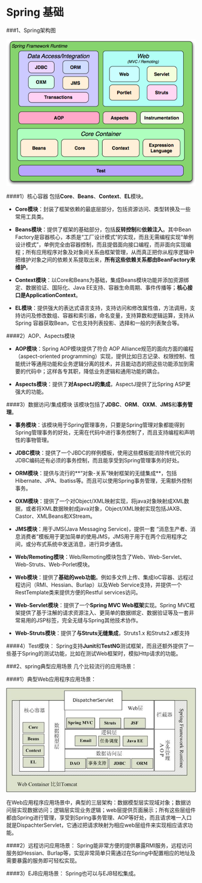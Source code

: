 Spring 基础
==================

###1、Spring架构图

![Alt text](../99_Image/spring.png)

####1）核心容器
包括**Core**、**Beans**、**Context**、**EL**模块。

- **Core模块**：封装了框架依赖的最底层部分，包括资源访问、类型转换及一些常用工具类。

- **Beans模块**：提供了框架的基础部分，包括**反转控制**和**依赖注入**。其中Bean Factory是容器核心，本质是“工厂设计模式”的实现，而且无需编程实现“单例设计模式”，单例完全由容器控制，而且提倡面向接口编程，而非面向实现编程；所有应用程序对象及对象间关系由框架管理，从而真正把你从程序逻辑中把维护对象之间的依赖关系提取出来，**所有这些依赖关系都由BeanFactory来维护**。

- **Context模块**：以Core和Beans为基础，集成Beans模块功能并添加资源绑定、数据验证、国际化、Java EE支持、容器生命周期、事件传播等；**核心接口是ApplicationContext**。

- **EL模块**：提供强大的表达式语言支持，支持访问和修改属性值，方法调用，支持访问及修改数组、容器和索引器，命名变量，支持算数和逻辑运算，支持从Spring 容器获取Bean，它也支持列表投影、选择和一般的列表聚合等。
 
####2）AOP、Aspects模块
- **AOP模块**：Spring AOP模块提供了符合 AOP Alliance规范的面向方面的编程（aspect-oriented programming）实现，提供比如日志记录、权限控制、性能统计等通用功能和业务逻辑分离的技术，并且能动态的把这些功能添加到需要的代码中；这样各专其职，降低业务逻辑和通用功能的耦合。

- **Aspects模块**：提供了**对AspectJ的集成**，AspectJ提供了比Spring ASP更强大的功能。
 
####3）数据访问/集成模块
该模块包括了**JDBC**、**ORM**、**OXM**、**JMS**和**事务管理**。
- **事务模块**：该模块用于Spring管理事务，只要是Spring管理对象都能得到Spring管理事务的好处，无需在代码中进行事务控制了，而且支持编程和声明性的事物管理。

- **JDBC模块**：提供了一个JBDC的样例模板，使用这些模板能消除传统冗长的JDBC编码还有必须的事务控制，而且能享受到Spring管理事务的好处。

- **ORM模块**：提供与流行的**“对象-关系”映射框架的无缝集成**，包括Hibernate、JPA、Ibatiss等。而且可以使用Spring事务管理，无需额外控制事务。

- **OXM模块**：提供了一个对Object/XML映射实现，将java对象映射成XML数据，或者将XML数据映射成java对象，Object/XML映射实现包括JAXB、Castor、XMLBeans和XStream。

- **JMS模块**：用于JMS(Java Messaging Service)，提供一套 “消息生产者、消息消费者”模板用于更加简单的使用JMS，JMS用于用于在两个应用程序之间，或分布式系统中发送消息，进行异步通信。

- **Web/Remoting模块**：Web/Remoting模块包含了Web、Web-Servlet、Web-Struts、Web-Porlet模块。

- **Web模块**：提供了**基础的web功能**。例如多文件上传、集成IoC容器、远程过程访问（RMI、Hessian、Burlap）以及Web Service支持，并提供一个RestTemplate类来提供方便的Restful services访问。

- **Web-Servlet模块**：提供了一个**Spring MVC Web框架**实现。Spring MVC框架提供了基于注解的请求资源注入、更简单的数据绑定、数据验证等及一套非常易用的JSP标签，完全无缝与Spring其他技术协作。

- **Web-Struts模块**：提供了**与Struts无缝集成**，Struts1.x 和Struts2.x都支持
 
####4）Test模块： 
Spring支持**Junit**和**TestNG**测试框架，而且还额外提供了一些基于Spring的测试功能，比如在测试Web框架时，模拟Http请求的功能。

###2、spring典型应用场景
几个比较流行的应用场景：
 
####1）典型Web应用程序应用场景：

![Alt text](../99_Image/web_scene.jpg)

在Web应用程序应用场景中，典型的三层架构：数据模型层实现域对象；数据访问层实现数据访问；逻辑层实现业务逻辑；web层提供页面展示；所有这些层组件都由Spring进行管理，享受到Spring事务管理、AOP等好处，而且请求唯一入口就是DispachterServlet，它通过把请求映射为相应web层组件来实现相应请求功能。
 
####2）远程访问应用场景：
Spring能非常方便的提供暴露RMI服务，远程访问服务如Hessian、Burlap等，实现非常简单只需通过在Spring中配置相应的地址及需要暴露的服务即可轻松实现。
 
####3）EJB应用场景：
Spring也可以与EJB轻松集成。
